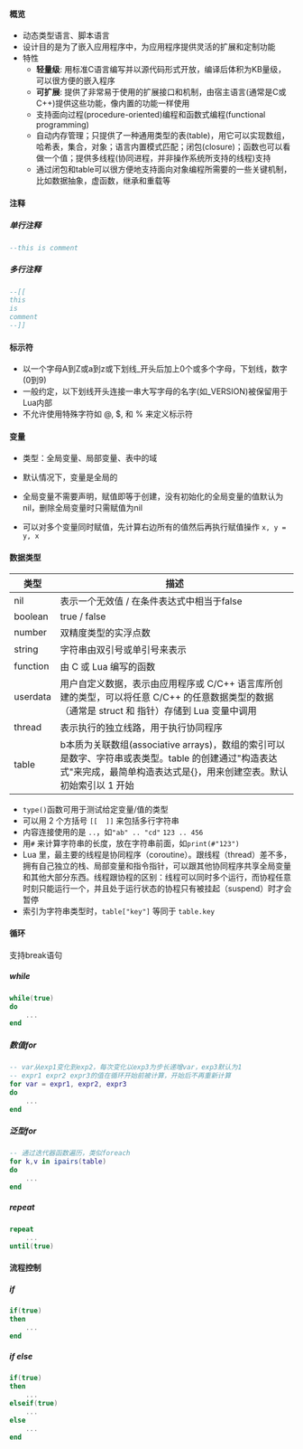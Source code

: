 #### 概览

- 动态类型语言、脚本语言
- 设计目的是为了嵌入应用程序中，为应用程序提供灵活的扩展和定制功能
- 特性
  - **轻量级**: 用标准C语言编写并以源代码形式开放，编译后体积为KB量级，可以很方便的嵌入程序
  - **可扩展**: 提供了非常易于使用的扩展接口和机制，由宿主语言(通常是C或C++)提供这些功能，像内置的功能一样使用
  - 支持面向过程(procedure-oriented)编程和函数式编程(functional programming)
  - 自动内存管理；只提供了一种通用类型的表(table)，用它可以实现数组，哈希表，集合，对象；语言内置模式匹配；闭包(closure)；函数也可以看做一个值；提供多线程(协同进程，并非操作系统所支持的线程)支持
  - 通过闭包和table可以很方便地支持面向对象编程所需要的一些关键机制，比如数据抽象，虚函数，继承和重载等



#### 注释

##### 单行注释

```lua
--this is comment
```

##### 多行注释

```lua
--[[
this
is
comment
--]]
```



#### 标示符

- 以一个字母A到Z或a到z或下划线_开头后加上0个或多个字母，下划线，数字(0到9)
- 一般约定，以下划线开头连接一串大写字母的名字(如_VERSION)被保留用于Lua内部
- 不允许使用特殊字符如 @, $, 和 % 来定义标示符



#### 变量

- 类型：全局变量、局部变量、表中的域

- 默认情况下，变量是全局的
- 全局变量不需要声明，赋值即等于创建，没有初始化的全局变量的值默认为nil，删除全局变量时只需赋值为nil
- 可以对多个变量同时赋值，先计算右边所有的值然后再执行赋值操作 `x, y = y, x`



#### 数据类型

| 类型     | 描述                                                         |
| -------- | ------------------------------------------------------------ |
| nil      | 表示一个无效值 / 在条件表达式中相当于false                   |
| boolean  | true / false                                                 |
| number   | 双精度类型的实浮点数                                         |
| string   | 字符串由双引号或单引号来表示                                 |
| function | 由 C 或 Lua 编写的函数                                       |
| userdata | 用户自定义数据，表示由应用程序或 C/C++ 语言库所创建的类型，可以将任意 C/C++ 的任意数据类型的数据（通常是 struct 和 指针）存储到 Lua 变量中调用 |
| thread   | 表示执行的独立线路，用于执行协同程序                         |
| table    | b本质为关联数组(associative arrays)，数组的索引可以是数字、字符串或表类型。table 的创建通过"构造表达式"来完成，最简单构造表达式是{}，用来创建空表。默认初始索引以 1 开始 |

- `type()`函数可用于测试给定变量/值的类型
- 可以用 2 个方括号 `[[  ]]` 来包括多行字符串
- 内容连接使用的是 `..`，如`"ab" .. "cd"` `123 .. 456`
- 用`#` 来计算字符串的长度，放在字符串前面，如`print(#"123")`
- Lua 里，最主要的线程是协同程序（coroutine）。跟线程（thread）差不多，拥有自己独立的栈、局部变量和指令指针，可以跟其他协同程序共享全局变量和其他大部分东西。线程跟协程的区别：线程可以同时多个运行，而协程任意时刻只能运行一个，并且处于运行状态的协程只有被挂起（suspend）时才会暂停
- 索引为字符串类型时，`table["key"]` 等同于 `table.key`



#### 循环

支持break语句

##### while

```lua
while(true)
do
    ...
end
```

##### 数值for

```lua
-- var从exp1变化到exp2，每次变化以exp3为步长递增var，exp3默认为1
-- expr1 expr2 expr3的值在循环开始前被计算，开始后不再重新计算
for var = expr1, expr2, expr3
do
    ...
end
```

##### 泛型for

```lua
-- 通过迭代器函数遍历，类似foreach
for k,v in ipairs(table)
do
    ...
end
```

##### repeat

```lua
repeat
    ...
until(true)
```



#### 流程控制

##### if

```lua
if(true)
then
    ...
end
```

##### if else

```lua
if(true)
then
    ...
elseif(true)
    ...
else
    ...
end
```

##### 